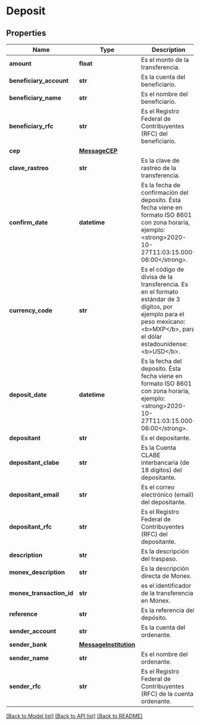 # Deposit

## Properties
Name | Type | Description | Notes
------------ | ------------- | ------------- | -------------
**amount** | **float** | Es el monto de la transferencia. | [optional] 
**beneficiary_account** | **str** | Es la cuenta del beneficiario. | [optional] 
**beneficiary_name** | **str** | Es el nombre del beneficiario. | [optional] 
**beneficiary_rfc** | **str** | Es el Registro Federal de Contribuyentes (RFC) del beneficiario. | [optional] 
**cep** | [**MessageCEP**](MessageCEP.md) |  | [optional] 
**clave_rastreo** | **str** | Es la clave de rastreo de la transferencia. | [optional] 
**confirm_date** | **datetime** | Es la fecha de confirmación del deposito. Ésta fecha viene en formato ISO 8601 con zona horaria, ejemplo: &lt;strong&gt;2020-10-27T11:03:15.000-06:00&lt;/strong&gt;. | [optional] 
**currency_code** | **str** | Es el código de divisa de la transferencia. Es en el formato estándar de 3 dígitos, por ejemplo para el peso mexicano: &lt;b&gt;MXP&lt;/b&gt;, para el dólar estadounidense: &lt;b&gt;USD&lt;/b&gt;. | [optional] 
**deposit_date** | **datetime** | Es la fecha del deposito.  Ésta fecha viene en formato ISO 8601 con zona horaria, ejemplo: &lt;strong&gt;2020-10-27T11:03:15.000-06:00&lt;/strong&gt;. | [optional] 
**depositant** | **str** | Es el depositante. | [optional] 
**depositant_clabe** | **str** | Es la Cuenta CLABE interbancaria (de 18 dígitos) del depositante. | [optional] 
**depositant_email** | **str** | Es el correo electrónico (email) del depositante. | [optional] 
**depositant_rfc** | **str** | Es el Registro Federal de Contribuyentes (RFC) del depositante. | [optional] 
**description** | **str** | Es la descripción del traspaso. | [optional] 
**monex_description** | **str** | Es la descripción directa de Monex. | [optional] 
**monex_transaction_id** | **str** | es el identificador de la transferencia en Monex. | [optional] 
**reference** | **str** | Es la referencia del depósito. | [optional] 
**sender_account** | **str** | Es la cuenta del ordenante. | [optional] 
**sender_bank** | [**MessageInstitution**](MessageInstitution.md) |  | [optional] 
**sender_name** | **str** | Es el nombre del ordenante. | [optional] 
**sender_rfc** | **str** | Es el Registro Federal de Contribuyentes (RFC) de la cuenta ordenante. | [optional] 

[[Back to Model list]](../README.md#documentation-for-models) [[Back to API list]](../README.md#documentation-for-api-endpoints) [[Back to README]](../README.md)


